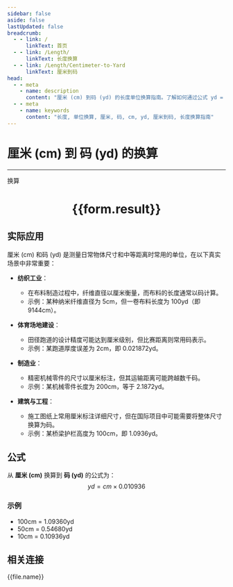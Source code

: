 ```yaml
---
sidebar: false
aside: false
lastUpdated: false
breadcrumb:
  - - link: /
      linkText: 首页
  - - link: /Length/
      linkText: 长度换算
  - - link: /Length/Centimeter-to-Yard
      linkText: 厘米到码
head:
  - - meta
    - name: description
      content: "厘米 (cm) 到码 (yd) 的长度单位换算指南。了解如何通过公式 yd = cm × 0.010936 换算为码。"
  - - meta
    - name: keywords
      content: "长度, 单位换算, 厘米, 码, cm, yd, 厘米到码, 长度换算指南"
---
```

# 厘米 (cm) 到 码 (yd) 的换算
---
<script setup>
import { onMounted, reactive, inject, ref } from 'vue'
import { NButton, NForm, NFormItem, NInput, NInputNumber, NSelect, NCard, useMessage,NGrid ,NGi } from 'naive-ui'
import { defineClientComponent } from 'vitepress'
import { Length } from '../../files';

const convert = inject('convert')

const form = reactive({
  number: null,
  result: '',
})

const convertHandler = () => {
  if (form.number !== null && !isNaN(form.number)) {
    const convertedValue = parseFloat(form.number) * 0.010936
    form.result = `${form.number}cm = ${convertedValue.toFixed(5)}yd`
  } else {
    form.result = '请输入有效的数值。'
  }
}
</script>

<n-form size="large" :model="form">
  <n-form-item label="厘米 (cm)">
    <n-input-number v-model:value="form.number" placeholder="输入厘米" style="width: 100%" />
  </n-form-item>
  <n-form-item>
    <n-button type="primary" @click="convertHandler" block>换算</n-button>
  </n-form-item>
</n-form>

<n-card  embedded :bordered="false" hoverable>
  <div  style="text-align:center">
    <h1>{{form.result}}</h1>
  </div>
</n-card>

## 实际应用

厘米 (cm) 和码 (yd) 是测量日常物体尺寸和中等距离时常用的单位，在以下真实场景中非常重要：

- **纺织工业**：
  - 在布料制造过程中，纤维直径以厘米衡量，而布料的长度通常以码计算。
  - 示例：某种纳米纤维直径为 5cm，但一卷布料长度为 100yd（即 9144cm）。

- **体育场地建设**：
  - 田径跑道的设计精度可能达到厘米级别，但比赛距离则常用码表示。
  - 示例：某跑道厚度误差为 2cm，即 0.021872yd。

- **制造业**：
  - 精密机械零件的尺寸以厘米标注，但其运输距离可能跨越数千码。
  - 示例：某机械零件长度为 200cm，等于 2.1872yd。

- **建筑与工程**：
  - 施工图纸上常用厘米标注详细尺寸，但在国际项目中可能需要将整体尺寸换算为码。
  - 示例：某桥梁护栏高度为 100cm，即 1.0936yd。

## 公式

从 **厘米 (cm)** 换算到 **码 (yd)** 的公式为：
$$ yd = cm \times 0.010936 $$

### 示例
- 100cm = 1.09360yd
- 50cm = 0.54680yd
- 10cm = 0.10936yd

## 相关连接
<n-grid x-gap="12" :cols="4">
  <n-gi v-for="(file, index) in Length" :key="index">
    <n-button
      text
      tag="a"
      :href="file.path"
      type="primary"
    >
      {{file.name}}
    </n-button>
  </n-gi>
</n-grid>